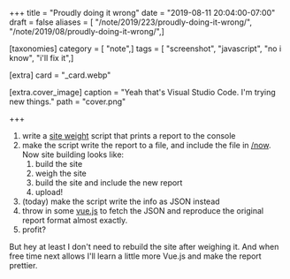 +++
title = "Proudly doing it wrong"
date = "2019-08-11 20:04:00-07:00"
draft = false
aliases = [ "/note/2019/223/proudly-doing-it-wrong/", "/note/2019/08/proudly-doing-it-wrong/",]

[taxonomies]
category = [ "note",]
tags = [ "screenshot", "javascript", "no i know", "i'll fix it",]

[extra]
card = "_card.webp"

[extra.cover_image]
caption = "Yeah that's Visual Studio Code. I'm trying new things."
path = "cover.png"

+++

1. write a [site weight][] script that prints a report to the console
2. make the script write the report to a file, and include the file in [/now][]. Now site building looks like:
    1. build the site
    2. weigh the site
    3. build the site and include the new report
    4. upload!
3. (today) make the script write the info as JSON instead
4. throw in some [vue.js][] to fetch the JSON and reproduce the original report format almost exactly.
5. profit?

But hey at least I don't need to rebuild the site after weighing it. And when free time next allows I'll learn
a little more Vue.js and make the report prettier.

[site weight]: /post/2019/06/weighing-files-with-python/
[/now]: /now
[vue.js]: https://vuejs.org/